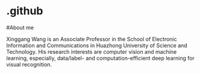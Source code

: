 # .github

#About me

Xinggang Wang is an Associate Professor in the School of Electronic Information and Communications in Huazhong University of Science and Technology. His research interests are computer vision and machine learning, especially, data/label- and computation-efficient deep learning for visual recognition.

